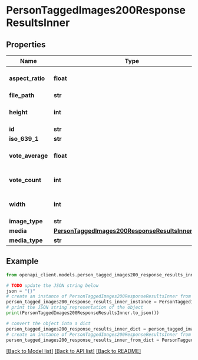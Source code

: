 # PersonTaggedImages200ResponseResultsInner


## Properties

Name | Type | Description | Notes
------------ | ------------- | ------------- | -------------
**aspect_ratio** | **float** |  | [optional] [default to 0]
**file_path** | **str** |  | [optional] 
**height** | **int** |  | [optional] [default to 0]
**id** | **str** |  | [optional] 
**iso_639_1** | **str** |  | [optional] 
**vote_average** | **float** |  | [optional] [default to 0]
**vote_count** | **int** |  | [optional] [default to 0]
**width** | **int** |  | [optional] [default to 0]
**image_type** | **str** |  | [optional] 
**media** | [**PersonTaggedImages200ResponseResultsInnerMedia**](PersonTaggedImages200ResponseResultsInnerMedia.md) |  | [optional] 
**media_type** | **str** |  | [optional] 

## Example

```python
from openapi_client.models.person_tagged_images200_response_results_inner import PersonTaggedImages200ResponseResultsInner

# TODO update the JSON string below
json = "{}"
# create an instance of PersonTaggedImages200ResponseResultsInner from a JSON string
person_tagged_images200_response_results_inner_instance = PersonTaggedImages200ResponseResultsInner.from_json(json)
# print the JSON string representation of the object
print(PersonTaggedImages200ResponseResultsInner.to_json())

# convert the object into a dict
person_tagged_images200_response_results_inner_dict = person_tagged_images200_response_results_inner_instance.to_dict()
# create an instance of PersonTaggedImages200ResponseResultsInner from a dict
person_tagged_images200_response_results_inner_from_dict = PersonTaggedImages200ResponseResultsInner.from_dict(person_tagged_images200_response_results_inner_dict)
```
[[Back to Model list]](../README.md#documentation-for-models) [[Back to API list]](../README.md#documentation-for-api-endpoints) [[Back to README]](../README.md)


